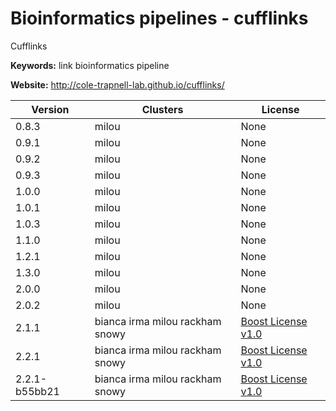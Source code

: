 # Bioinformatics pipelines - cufflinks

Cufflinks

**Keywords:** link bioinformatics pipeline

**Website:** <http://cole-trapnell-lab.github.io/cufflinks/>

| Version | Clusters | License |
| ------- | -------- | ------- |
| 0.8.3 | milou | None |
| 0.9.1 | milou | None |
| 0.9.2 | milou | None |
| 0.9.3 | milou | None |
| 1.0.0 | milou | None |
| 1.0.1 | milou | None |
| 1.0.3 | milou | None |
| 1.1.0 | milou | None |
| 1.2.1 | milou | None |
| 1.3.0 | milou | None |
| 2.0.0 | milou | None |
| 2.0.2 | milou | None |
| 2.1.1 | bianca irma milou rackham snowy | [Boost License v1.0](http://www.boost.org/LICENSE_1_0.txt) |
| 2.2.1 | bianca irma milou rackham snowy | [Boost License v1.0](http://www.boost.org/LICENSE_1_0.txt) |
| 2.2.1-b55bb21 | bianca irma milou rackham snowy | [Boost License v1.0](http://www.boost.org/LICENSE_1_0.txt) |
